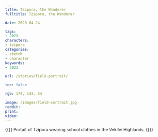 ```yaml
---
title: Tzipora, the Wanderer
fulltitle: Tzipora, the Wanderer

date: 2023-04-24

tags: 
- 2023
characters:
- tzipora
categories:
- sketch
- character
keywords:
- 2023

url: /stories/field-portrait/

toc: false

rgb: 174, 143, 54

image: /images/field-portrait.jpg
reddit:
print: 
video:
---
```

{{<note caption>}}
Portait of Tzipora wearing school clothes in the Vekllei Highlands.
{{</note>}}